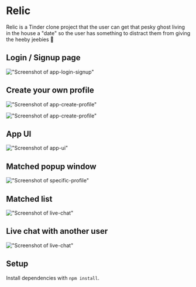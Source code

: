 # Relic

Relic is a Tinder clone project that the user can get that pesky ghost living in the house a "date" so the user has something to distract them from giving the heeby jeebies 👻

## Login / Signup page

!["Screenshot of app-login-signup"](https://github.com/JasonDisj/ghost-tindr/blob/main/client/docs/Relic-Login.png?raw=true)

## Create your own profile

!["Screenshot of app-create-profile"](https://github.com/JasonDisj/ghost-tindr/blob/main/client/docs/Relic-Create-Profile.png?raw=true)

!["Screenshot of app-create-profile"](https://github.com/JasonDisj/ghost-tindr/blob/main/client/docs/Relic-Fill-Out-Profile.png?raw=true)

## App UI

!["Screenshot of app-ui"](https://github.com/JasonDisj/ghost-tindr/blob/main/client/docs/Relic-UI.png?raw=true)

## Matched popup window

!["Screenshot of specific-profile"](https://github.com/JasonDisj/ghost-tindr/blob/main/client/docs/Relic-Matched.png?raw=true)

## Matched list

!["Screenshot of live-chat"](https://github.com/JasonDisj/ghost-tindr/blob/main/client/docs/Relic-Matched-List.png?raw=true)

## Live chat with another user

!["Screenshot of live-chat"](https://github.com/JasonDisj/ghost-tindr/blob/main/client/docs/Relic-Chat.png?raw=true)

## Setup

Install dependencies with `npm install`.
